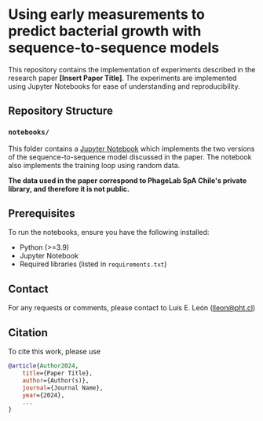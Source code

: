 # Using early measurements to predict bacterial growth with sequence-to-sequence models

This repository contains the implementation of experiments described in the research paper **[Insert Paper Title]**. The experiments are implemented using Jupyter Notebooks for ease of understanding and reproducibility.

## Repository Structure
### **`notebooks/`**
This folder contains a [Jupyter Notebook](notebooks/Paper-Seq2Seq-models.ipynb) which implements the two versions of the sequence-to-sequence model discussed in the paper. The notebook also implements the training loop using random data. 

**The data used in the paper correspond to PhageLab SpA Chile's private library, and therefore it is not public.**

## Prerequisites
To run the notebooks, ensure you have the following installed:

- Python (>=3.9)
- Jupyter Notebook
- Required libraries (listed in `requirements.txt`)

## Contact
For any requests or comments, please contact to Luis E. León (lleon@pht.cl)

## Citation
To cite this work, please use
```bibtex
@article{Author2024,
    title={Paper Title},
    author={Author(s)},
    journal={Journal Name},
    year={2024},
    ...
}
```
